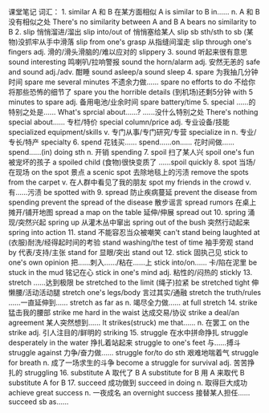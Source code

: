 课堂笔记
词汇：
    1.  similar
        A 和 B 在某方面相似         A is similar to B in......
        n. A 和 B 没有相似之处      There's no similarity between A and B
                                    A bears no similarity to B
    2.  slip
        悄悄溜进/溜出                   slip into/out of
        悄悄塞给某人                    slip sb sth/sth to sb
        (某物)没抓牢从手中滑落          slip from one's grasp
        从指缝间溜走                    slip through one's fingers
        adj. 滑的/滑头滑脑的/难以应对的 slippery
    3.  sound
        听起来很有意思          sound interesting
        鸣喇叭/拉响警报         sound the horn/alarm
        adj. 安然无恙的         safe and sound
        adj./adv. 酣睡          sound asleep/a sound sleep
    4.  spare
        为我抽几分钟时间            spare me several minutes
        不遗余力做......            spare no efforts to do
        不给你将那些恐怖的细节了    spare you the horrible details
        (到机场)还剩5分钟           with 5 minutes to spare
        adj. 备用电池/业余时间      spare battery/time
    5.  special
        ......的特别之处是......    What's sprcial about......?
        ......没什么特别之处        There's nothing special about......
        专栏/特价                   special column/price
        adj. 专业设备/技能          specialized equipment/skills
        v. 专门从事/专门研究/专营   specialize in
        n. 专业/专长/特产           specialty
    6.  spend
        花钱买......                spend......on......
        花时间做......              spend......(in) doing sth
        n. 开销                     spending
    7.  spoil
        扫了某人兴                  spoil one's fun
        被宠坏的孩子                a spoiled child
        (食物)很快变质了            ......spoil quickly
    8.  spot
        当场/在现场                 on the spot
        景点                        a scenic spot
        去除地毯上的污渍            remove the spots from the carpet
        v. 在人群中看见了我的朋友   spot my friends in the crowd
        v. 有......污渍             be spotted with
    9.  spread
        防止疾病蔓延                prevent the disease from spending
                                    prevent the spread of the disease
        散步谣言                    spread rumors
        在桌上摊开/铺开地图         spread a map on the table
        延伸/伸展                   spread out
    10. spring
        涌现/突然兴起               spring up
        从灌木丛中窜出              spring out of the bush
        突然行动起来                spring into action
    11. stand
        不能容忍当众被嘲笑          can't stand being laughted at
        (衣服)耐洗/经得起时间的考验 stand washing/the test of time
        袖手旁观                    stand by
        代表/支持/主张              stand for
        显眼/突出                   stand out
    12. stick
        固执己见                        stick to one's own opinion
        把......刺入....../粘在......上 stick into/on......
        卡/陷在泥里                     be stuck in the mud
        铭记在心                        stick in one's mind
        adj. 粘性的/闷热的              stickly
    13. stretch
        ......达到极限                  be stretched to the limit
        (绳子)拉紧                      be stretched tight
        伸懒腰/活动活动腿               stretch one's legs/body
        言过其实/通融                   stretch the truth/rules
        ......一直延伸到......          stretch as far as
        n. 竭尽全力做......             at full stretch
    14. strike
        猛击我的腰部                    strike me hard in the waist
        达成交易/协议                   strike a deal/an agreement
        某人突然想到......              It strikes(struck) me that......
        n. 在罢工                       on the strike
        adj. 引人注目的/鲜明的          striking
    15. struggle
        在水中拼命挣扎              struggle desperately in the water
        挣扎着站起来                struggle to one's feet
        与......搏斗                struggle against
        力争/奋力做......           struggle for/to do sth
        艰难地喘着气                struggle for breath
        n. 成了一场求生的斗争       become a struggle for survival
        adj. 苦苦挣扎的             struggling
    16. substitute
        A 取代了 B          A substitute for B
        用 A 来取代 B       substitute A for B
    17. succeed
        成功做到            succeed in doing
        n. 取得巨大成功     achieve great success
        n. 一夜成名         an overnight success
        接替某人担任......  succeed sb as......
